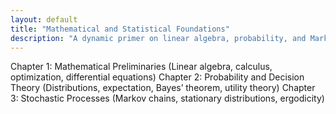```yaml
---
layout: default
title: "Mathematical and Statistical Foundations"
description: "A dynamic primer on linear algebra, probability, and Markov chains, laying the groundwork for RL’s decision-making prowess."
---
```


<link rel="stylesheet" href="{{ '/assets/css/section-academic.css' | relative_url }}">

Chapter 1: Mathematical Preliminaries
(Linear algebra, calculus, optimization, differential equations)
Chapter 2: Probability and Decision Theory
(Distributions, expectation, Bayes’ theorem, utility theory)
Chapter 3: Stochastic Processes
(Markov chains, stationary distributions, ergodicity)

<script>
  // Navigation variables
  var prevSection = "/content/handbooks/generative-ai/index.md";
  var nextSection = "/content/handbooks/generative-ai/section2.md";
</script>

<script src="{{ '/assets/js/section-academic.js' | relative_url }}"></script>
